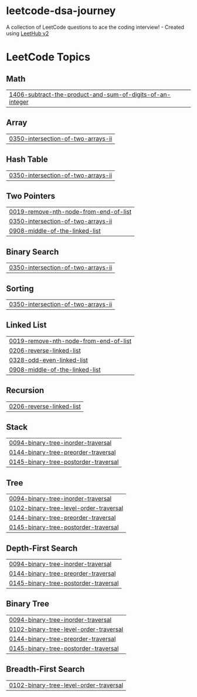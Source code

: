 # leetcode-dsa-journey
A collection of LeetCode questions to ace the coding interview! - Created using [LeetHub v2](https://github.com/arunbhardwaj/LeetHub-2.0)

<!---LeetCode Topics Start-->
# LeetCode Topics
## Math
|  |
| ------- |
| [1406-subtract-the-product-and-sum-of-digits-of-an-integer](https://github.com/SujalJhamb/leetcode-dsa-journey/tree/master/1406-subtract-the-product-and-sum-of-digits-of-an-integer) |
## Array
|  |
| ------- |
| [0350-intersection-of-two-arrays-ii](https://github.com/SujalJhamb/leetcode-dsa-journey/tree/master/0350-intersection-of-two-arrays-ii) |
## Hash Table
|  |
| ------- |
| [0350-intersection-of-two-arrays-ii](https://github.com/SujalJhamb/leetcode-dsa-journey/tree/master/0350-intersection-of-two-arrays-ii) |
## Two Pointers
|  |
| ------- |
| [0019-remove-nth-node-from-end-of-list](https://github.com/SujalJhamb/leetcode-dsa-journey/tree/master/0019-remove-nth-node-from-end-of-list) |
| [0350-intersection-of-two-arrays-ii](https://github.com/SujalJhamb/leetcode-dsa-journey/tree/master/0350-intersection-of-two-arrays-ii) |
| [0908-middle-of-the-linked-list](https://github.com/SujalJhamb/leetcode-dsa-journey/tree/master/0908-middle-of-the-linked-list) |
## Binary Search
|  |
| ------- |
| [0350-intersection-of-two-arrays-ii](https://github.com/SujalJhamb/leetcode-dsa-journey/tree/master/0350-intersection-of-two-arrays-ii) |
## Sorting
|  |
| ------- |
| [0350-intersection-of-two-arrays-ii](https://github.com/SujalJhamb/leetcode-dsa-journey/tree/master/0350-intersection-of-two-arrays-ii) |
## Linked List
|  |
| ------- |
| [0019-remove-nth-node-from-end-of-list](https://github.com/SujalJhamb/leetcode-dsa-journey/tree/master/0019-remove-nth-node-from-end-of-list) |
| [0206-reverse-linked-list](https://github.com/SujalJhamb/leetcode-dsa-journey/tree/master/0206-reverse-linked-list) |
| [0328-odd-even-linked-list](https://github.com/SujalJhamb/leetcode-dsa-journey/tree/master/0328-odd-even-linked-list) |
| [0908-middle-of-the-linked-list](https://github.com/SujalJhamb/leetcode-dsa-journey/tree/master/0908-middle-of-the-linked-list) |
## Recursion
|  |
| ------- |
| [0206-reverse-linked-list](https://github.com/SujalJhamb/leetcode-dsa-journey/tree/master/0206-reverse-linked-list) |
## Stack
|  |
| ------- |
| [0094-binary-tree-inorder-traversal](https://github.com/SujalJhamb/leetcode-dsa-journey/tree/master/0094-binary-tree-inorder-traversal) |
| [0144-binary-tree-preorder-traversal](https://github.com/SujalJhamb/leetcode-dsa-journey/tree/master/0144-binary-tree-preorder-traversal) |
| [0145-binary-tree-postorder-traversal](https://github.com/SujalJhamb/leetcode-dsa-journey/tree/master/0145-binary-tree-postorder-traversal) |
## Tree
|  |
| ------- |
| [0094-binary-tree-inorder-traversal](https://github.com/SujalJhamb/leetcode-dsa-journey/tree/master/0094-binary-tree-inorder-traversal) |
| [0102-binary-tree-level-order-traversal](https://github.com/SujalJhamb/leetcode-dsa-journey/tree/master/0102-binary-tree-level-order-traversal) |
| [0144-binary-tree-preorder-traversal](https://github.com/SujalJhamb/leetcode-dsa-journey/tree/master/0144-binary-tree-preorder-traversal) |
| [0145-binary-tree-postorder-traversal](https://github.com/SujalJhamb/leetcode-dsa-journey/tree/master/0145-binary-tree-postorder-traversal) |
## Depth-First Search
|  |
| ------- |
| [0094-binary-tree-inorder-traversal](https://github.com/SujalJhamb/leetcode-dsa-journey/tree/master/0094-binary-tree-inorder-traversal) |
| [0144-binary-tree-preorder-traversal](https://github.com/SujalJhamb/leetcode-dsa-journey/tree/master/0144-binary-tree-preorder-traversal) |
| [0145-binary-tree-postorder-traversal](https://github.com/SujalJhamb/leetcode-dsa-journey/tree/master/0145-binary-tree-postorder-traversal) |
## Binary Tree
|  |
| ------- |
| [0094-binary-tree-inorder-traversal](https://github.com/SujalJhamb/leetcode-dsa-journey/tree/master/0094-binary-tree-inorder-traversal) |
| [0102-binary-tree-level-order-traversal](https://github.com/SujalJhamb/leetcode-dsa-journey/tree/master/0102-binary-tree-level-order-traversal) |
| [0144-binary-tree-preorder-traversal](https://github.com/SujalJhamb/leetcode-dsa-journey/tree/master/0144-binary-tree-preorder-traversal) |
| [0145-binary-tree-postorder-traversal](https://github.com/SujalJhamb/leetcode-dsa-journey/tree/master/0145-binary-tree-postorder-traversal) |
## Breadth-First Search
|  |
| ------- |
| [0102-binary-tree-level-order-traversal](https://github.com/SujalJhamb/leetcode-dsa-journey/tree/master/0102-binary-tree-level-order-traversal) |
<!---LeetCode Topics End-->
